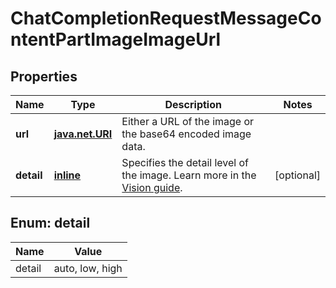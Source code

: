 
# ChatCompletionRequestMessageContentPartImageImageUrl

## Properties
| Name | Type | Description | Notes |
| ------------ | ------------- | ------------- | ------------- |
| **url** | [**java.net.URI**](java.net.URI.md) | Either a URL of the image or the base64 encoded image data. |  |
| **detail** | [**inline**](#Detail) | Specifies the detail level of the image. Learn more in the [Vision guide](/docs/guides/vision/low-or-high-fidelity-image-understanding). |  [optional] |


<a id="Detail"></a>
## Enum: detail
| Name | Value |
| ---- | ----- |
| detail | auto, low, high |



